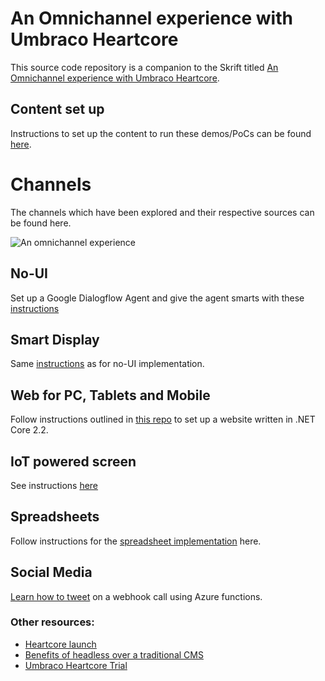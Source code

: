# An Omnichannel experience with Umbraco Heartcore

This source code repository is a companion to the Skrift titled [An Omnichannel experience with Umbraco Heartcore](https://skrift.io/articles/archive/omnichannel-experience-with-umbraco-heartcore/).

## Content set up
Instructions to set up the content to run these demos/PoCs can be found [here](https://github.com/emmanueltissera/umbraco-heartcore-omnichannel/tree/master/content-set-up).

# Channels
The channels which have been explored and their respective sources can be found here.

![An omnichannel experience](https://lh3.googleusercontent.com/hvprtFXjrrW3GjYoeX-CWcZ63sl8acf3A9EdjDquXE7l571W2yVwnqy4d8admX_MmTgPLCkSosT5Nr2wgd7NUDSIUvxsCljxE8PkKYKA0XKsi8dBl0ZPUZXovWKei00SOo22sdQmsXYSUHj5Lm8rSMyPtG2Cm32jIwNsm0JL2kSOk3U1T14RkvbynTtgBzAEuT4N_hZUctqGwoib0KULSgta8dI3HcBAwjO-LnA2ZMry2yEgkKVy32kid1MBEwshULK-Cfjmdxc_ZdfMQXjdbzxSTfw0uxJmX5Bk3863Y1aNqhtXchePi9jHDMF3TYlbTT4Sc9g1GxUOVza7bareGc0evZaNZkrJkXpU0G1zIf8ykZAkTli6apxgbCAlfoPEqDa9QyHuvItHwIdPkOn0g7v-0XEkpllVAO0bzfBU5fCjTy1V4BgeUzdjhzzf9Zd6JLV2V3CkZArZY-onI8tWQrrvE8y3UVqeCU9TX4aku_O2Wg5jORtSw4hjV6Xw4-84cIWLBtK5_jphrdBsrifyF5fvetK2zL8b_nNwEJiNL2b_gomFOr-kdSb6jaxh-3LrcMrqlkW4744b-ABXcsckJMRRKjL665Gco9oiPxmBGdnAsZy6i1LrnoovL7AuDdYLuJydBxa-Zf_6zZGZzWOZ6u6ig4J9yjfSOP4ta9xeJgjIcLCC2hnpxtfDWw2TzGA8Tn9p1YIWZq0fajuozZR_5fZIDgNj7x8q-bxgK1CNKFj14j7dkQ=w1102-h501-no)

## No-UI
Set up a Google Dialogflow Agent and give the agent smarts with these [instructions](https://github.com/emmanueltissera/umbraco-heartcore-omnichannel/tree/master/no-ui)

## Smart Display
Same [instructions](https://github.com/emmanueltissera/umbraco-heartcore-omnichannel/tree/master/no-ui) as for no-UI implementation.

## Web for PC, Tablets and Mobile
Follow instructions outlined in [this repo](https://github.com/emmanueltissera/umbraco-heartcore-lamington) to set up a website written in .NET Core 2.2.

## IoT powered screen
See instructions [here](https://github.com/emmanueltissera/umbraco-heartcore-omnichannel/tree/master/iot-powered)

## Spreadsheets
Follow instructions for the [spreadsheet implementation](https://github.com/emmanueltissera/umbraco-heartcore-omnichannel/tree/master/spreadsheet) here.

## Social Media
[Learn how to tweet](https://github.com/emmanueltissera/umbraco-heartcore-omnichannel/tree/master/social-media) on a webhook call using Azure functions.

### Other resources:
* [Heartcore launch](https://www.luminary.com/blog/umbraco-heartcore-launch)
* [Benefits of headless over a traditional CMS](https://youtu.be/qu-aJJ5aRHw?t=2948)
* [Umbraco Heartcore Trial](https://umbraco.com/try-umbraco-heartcore)